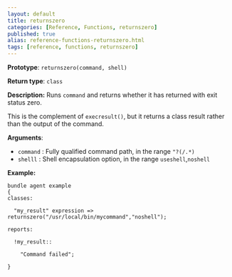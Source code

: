 ```yaml
---
layout: default
title: returnszero
categories: [Reference, Functions, returnszero]
published: true
alias: reference-functions-returnszero.html
tags: [reference, functions, returnszero]
---
```


**Prototype**: `returnszero(command, shell)`

**Return type**: `class`

**Description:** Runs `command` and returns whether it has returned with exit 
status zero.

This is the complement of `execresult()`, but it returns a class result
rather than the output of the command.

**Arguments**:

* `command` : Fully qualified command path, in the range `"?(/.*)`
* `shelll` : Shell encapsulation option, in the range `useshell`,`noshell`

**Example:**

```cf3
bundle agent example
{     
classes:

  "my_result" expression => returnszero("/usr/local/bin/mycommand","noshell");

reports:

  !my_result::

    "Command failed";

}
```

